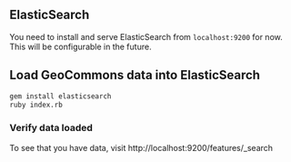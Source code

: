 ## ElasticSearch

You need to install and serve ElasticSearch from `localhost:9200` for now. This will be configurable in the future.

## Load GeoCommons data into ElasticSearch

```bash
gem install elasticsearch
ruby index.rb
```

### Verify data loaded

To see that you have data, visit http://localhost:9200/features/_search


